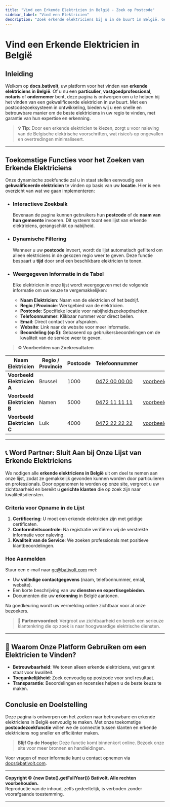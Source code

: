 ```yaml
---
title: "Vind een Erkende Elektricien in België - Zoek op Postcode"
sidebar_label: "Vind een Elektricien"
description: "Zoek erkende elektriciens bij u in de buurt in België. Gebruik onze postcodezoekfunctie om snel een gekwalificeerde professional te vinden."
---
```


# Vind een Erkende Elektricien in België

## Inleiding

Welkom op **docs.bativolt**, uw platform voor het vinden van **erkende elektriciens in België**. Of u nu een **particulier**, **vastgoedprofessional**, **notaris** of **ondernemer** bent, deze pagina is ontworpen om u te helpen bij het vinden van een gekwalificeerde elektricien in uw buurt. Met een postcodezoeksysteem in ontwikkeling, bieden wij u een snelle en betrouwbare manier om de beste elektriciens in uw regio te vinden, met garantie van hun expertise en erkenning.

> **💡 Tip:** Door een erkende elektricien te kiezen, zorgt u voor naleving van de Belgische elektrische voorschriften, wat risico’s op ongevallen en overtredingen minimaliseert.

---

## Toekomstige Functies voor het Zoeken van Erkende Elektriciens

Onze dynamische zoekfunctie zal u in staat stellen eenvoudig een **gekwalificeerde elektricien** te vinden op basis van uw **locatie**. Hier is een overzicht van wat we gaan implementeren:

- ### Interactieve Zoekbalk
  Bovenaan de pagina kunnen gebruikers hun **postcode** of de **naam van hun gemeente** invoeren. Dit systeem toont een lijst van erkende elektriciens, gerangschikt op nabijheid.

- ### Dynamische Filtering
  Wanneer u uw **postcode** invoert, wordt de lijst automatisch gefilterd om alleen elektriciens in de gekozen regio weer te geven. Deze functie bespaart u **tijd** door snel een beschikbare elektricien te tonen.

- ### Weergegeven Informatie in de Tabel
  Elke elektricien in onze lijst wordt weergegeven met de volgende informatie om uw keuze te vergemakkelijken:

  - **Naam Elektricien**: Naam van de elektricien of het bedrijf.
  - **Regio / Provincie**: Werkgebied van de elektricien.
  - **Postcode**: Specifieke locatie voor nabijheidszoekopdrachten.
  - **Telefoonnummer**: Klikbaar nummer voor direct bellen.
  - **Email**: Direct contact voor afspraken.
  - **Website**: Link naar de website voor meer informatie.
  - **Beoordeling (op 5)**: Gebaseerd op gebruikersbeoordelingen om de kwaliteit van de service weer te geven.

> **⚙️ Voorbeelden van Zoekresultaten**

| Naam Elektricien          | Regio / Provincie | Postcode | Telefoonnummer       | Email                   | Website                    | Beoordeling |
|---------------------------|-------------------|----------|----------------------|-------------------------|----------------------------|--------------|
| **Voorbeeld Elektricien A** | Brussel          | 1000     | [0472 00 00 00](tel:0472000000) | voorbeeld@email.com       | [voorbeeld.com](https://www.voorbeeld.com) | ⭐⭐⭐⭐☆   |
| **Voorbeeld Elektricien B** | Namen            | 5000     | [0472 11 11 11](tel:0472111111) | voorbeeld2@email.com      | [voorbeeld2.com](https://www.voorbeeld2.com) | ⭐⭐⭐☆☆   |
| **Voorbeeld Elektricien C** | Luik             | 4000     | [0472 22 22 22](tel:0472222222) | voorbeeld3@email.com      | [voorbeeld3.com](https://www.voorbeeld3.com) | ⭐⭐⭐⭐☆   |

---

## 📞 Word Partner: Sluit Aan bij Onze Lijst van Erkende Elektriciens

We nodigen alle **erkende elektriciens in België** uit om deel te nemen aan onze lijst, zodat ze gemakkelijk gevonden kunnen worden door particulieren en professionals. Door opgenomen te worden op onze site, vergroot u uw zichtbaarheid en bereikt u **gerichte klanten** die op zoek zijn naar kwaliteitsdiensten.

### Criteria voor Opname in de Lijst

1. **Certificering**: U moet een erkende elektricien zijn met geldige certificaten.
2. **Conformiteitscontrole**: Na registratie verifiëren wij de verstrekte informatie voor naleving.
3. **Kwaliteit van de Service**: We zoeken professionals met positieve klantbeoordelingen.

### Hoe Aanmelden

Stuur een e-mail naar [gc@bativolt.com](mailto:gc@bativolt.com) met:
- Uw **volledige contactgegevens** (naam, telefoonnummer, email, website).
- Een korte beschrijving van uw **diensten en expertisegebieden**.
- Documenten die uw **erkenning** in België aantonen.

Na goedkeuring wordt uw vermelding online zichtbaar voor al onze bezoekers.

> **💼 Partnervoordeel**: Vergroot uw zichtbaarheid en bereik een serieuze klantenkring die op zoek is naar hoogwaardige elektrische diensten.

---

## 🔎 Waarom Onze Platform Gebruiken om een Elektricien te Vinden?

- **Betrouwbaarheid**: We tonen alleen erkende elektriciens, wat garant staat voor kwaliteit.
- **Toegankelijkheid**: Zoek eenvoudig op postcode voor snel resultaat.
- **Transparantie**: Beoordelingen en recensies helpen u de beste keuze te maken.

## Conclusie en Doelstelling

Deze pagina is ontworpen om het zoeken naar betrouwbare en erkende elektriciens in België eenvoudig te maken. Met onze toekomstige **postcodezoekfunctie** willen we de connectie tussen klanten en erkende elektriciens nog sneller en efficiënter maken.

> **Blijf Op de Hoogte**: Deze functie komt binnenkort online. Bezoek onze site voor meer bronnen en handleidingen.

Voor vragen of meer informatie kunt u contact opnemen via [docs@bativolt.com](mailto:docs@bativolt.com).

---

**Copyright © {new Date().getFullYear()} Bativolt. Alle rechten voorbehouden.**  
Reproductie van de inhoud, zelfs gedeeltelijk, is verboden zonder voorafgaande toestemming.

---
